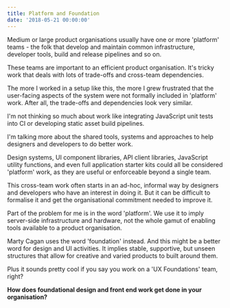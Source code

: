 ```yaml
---
title: Platform and Foundation
date: '2018-05-21 00:00:00'
---
```


Medium or large product organisations usually have one or more 'platform' teams - the folk that develop and maintain common infrastructure, developer tools, build and release pipelines and so on.

These teams are important to an efficient product organisation. It's tricky work that deals with lots of trade-offs and cross-team dependencies.

The more I worked in a setup like this, the more I grew frustrated that the user-facing aspects of the system were not formally included in 'platform' work. After all, the trade-offs and dependencies look very similar.

I'm not thinking so much about work like integrating JavaScript unit tests into CI or developing static asset build pipelines.

I'm talking more about the shared tools, systems and approaches to help designers and developers to do better work.

Design systems, UI component libraries, API client libraries, JavaScript utility functions, and even full application starter kits could all be considered 'platform' work, as they are useful or enforceable beyond a single team.

This cross-team work often starts in an ad-hoc, informal way by designers and developers who have an interest in doing it. But it can be difficult to formalise it and get the organisational commitment needed to improve it.

Part of the problem for me is in the word 'platform'. We use it to imply server-side infrastructure and hardware, not the whole gamut of enabling tools available to a product organisation.

Marty Cagan uses the word 'foundation' instead. And this might be a better word for design and UI activities. It implies stable, supportive, but unseen structures that allow for creative and varied products to built around them.

Plus it sounds pretty cool if you say you work on a 'UX Foundations' team, right?

__How does foundational design and front end work get done in your organisation?__
